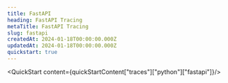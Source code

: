 ```yaml
---
title: FastAPI
heading: FastAPI Tracing
metaTitle: FastAPI Tracing
slug: fastapi
createdAt: 2024-01-18T00:00:00.000Z
updatedAt: 2024-01-18T00:00:00.000Z
quickstart: true
---
```


<QuickStart content={quickStartContent["traces"]["python"]["fastapi"]}/>
